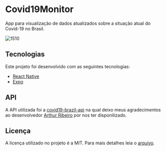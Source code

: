 
# Covid19Monitor

App para visualização de dados atualizados sobre a situação atual do Covid-19 no Brasil.

![1510](https://user-images.githubusercontent.com/20714075/80505993-6ba8d280-894b-11ea-9d6e-b7952e7c295f.png)


## Tecnologias
Este projeto foi desenvolvido com as seguintes tecnologias:

- [React Native](https://facebook.github.io/react-native/)
- [Expo](https://expo.io/)

## API
A API utilizada foi a [covid19-brazil-api](https://github.com/devarthurribeiro/covid19-brazil-api) na qual deixo meus agradecimentos ao desenvolvedor [Arthur Ribeiro](https://github.com/devarthurribeiro) por nos ter disponilizado.

## Licença

A licença utilizado no projeto é a MIT. Para mais detalhes leia o [arquivo](./LICENSE).
